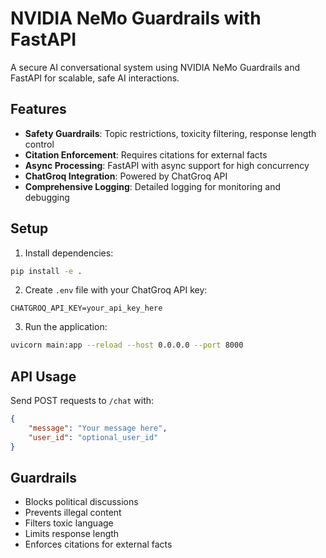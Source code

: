 # NVIDIA NeMo Guardrails with FastAPI

A secure AI conversational system using NVIDIA NeMo Guardrails and FastAPI for scalable, safe AI interactions.

## Features

- **Safety Guardrails**: Topic restrictions, toxicity filtering, response length control
- **Citation Enforcement**: Requires citations for external facts
- **Async Processing**: FastAPI with async support for high concurrency
- **ChatGroq Integration**: Powered by ChatGroq API
- **Comprehensive Logging**: Detailed logging for monitoring and debugging

## Setup

1. Install dependencies:
```bash
pip install -e .
```

2. Create `.env` file with your ChatGroq API key:
```
CHATGROQ_API_KEY=your_api_key_here
```

3. Run the application:
```bash
uvicorn main:app --reload --host 0.0.0.0 --port 8000
```

## API Usage

Send POST requests to `/chat` with:
```json
{
    "message": "Your message here",
    "user_id": "optional_user_id"
}
```

## Guardrails

- Blocks political discussions
- Prevents illegal content
- Filters toxic language
- Limits response length
- Enforces citations for external facts
